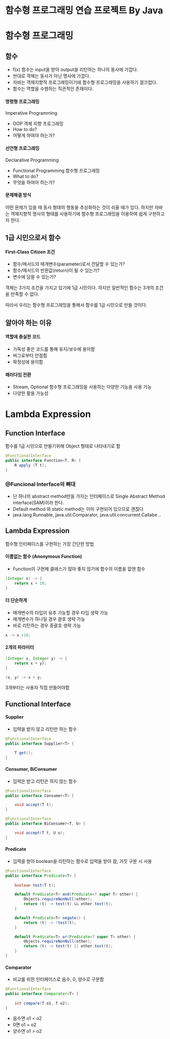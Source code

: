 # 함수형 프로그래밍 연습 프로젝트 By Java

# 함수형 프로그래밍

## 함수

- f(x) 함수는 input을 받아 output을 리턴하는 하나의 동사에 가깝다.
- 반대로 객체는 동사가 아닌 명사에 가깝다.
- 자바는 객체지향적 프로그래밍이기에 함수형 프로그래밍을 사용하기 껄끄럽다.
- 함수는 역할을 수행하는 직관적인 존재이다.

#### 명령형 프로그래밍
Imperative Programming

- OOP 객체 지향 프로그래밍
- How to do?
- 어떻게 하여야 하는가?

#### 선언형 프로그래밍
Declarative Programming

- Functional Programming 함수형 프로그래밍
- What to do?
- 무엇을 하여아 하는가?


#### 문제해결 방식

어떤 문제가 있을 때 동사 형태의 행동을 추상화하는 것이 쉬울 때가 있다.
하지만 자바는 객체지향적 명사의 형태를 사용하기에 함수형 프로그래밍을 이용하여 쉽게 구현하고자 한다.

## 1급 시민으로서 함수

#### First-Class Citizen 조건

- 함수/메서드의 매개변수(parameter)로서 전달할 수 있는가?
- 함수/메서드의 반환값(return)이 될 수 있는가?
- 변수에 담을 수 있는가?

객체는 3가지 조건을 가지고 있기에 1급 시민이다. 하지만 일반적인 함수는 3개의 조건을 만족할 수 없다. 

따라서 우리는 함수형 프로그래밍을 통해서 함수를 1급 시민으로 만들 것이다.

## 알아야 하는 이유

#### 역할에 충실한 코드
- 가독성 좋은 코드를 통해 유지/보수에 용이함
- 버그로부터 안점함
- 확정성에 용이함

#### 패러다임 전환
- Stream, Optional 함수형 프로그래밍을 사용하는 다양한 기능을 사용 가능
- 다양한 활용 가능성

# Lambda Expression

## Function Interface

함수를 1급 시민으로 만들기위해 Object 형태로 나타내기로 함
```java
@FunctionalInterface
public interface Function<T, R> {
    R apply (T t);
}
```

### @Funcional Interface의 뼈대

- 단 하나의 abstract method만을 가지는 인터페이스로 Single Abstract Method interface(SAM)이라 한다.
- Default method 와 static method는 이미 구현되어 있으므로 괜찮다
- java.lang.Runnable, java.util.Comparator, java.util.concurrent.Callabe ..


## Lambda Expression

함수형 인터페이스를 구현하는 가장 간단한 방법

#### 이름없는 함수 (Anonymous Function)
- Function의 구현체 클래스가 많아 좋지 않기에 함수의 이름을 없앤 함수 

```java
(Integer x) -> {
    return x + 10;
}
```

#### 더 단순하게

- 매개변수의 타입이 유추 가능할 경우 타입 생략 가능
- 매개변수가 하나일 경우 괄호 생략 가능
- 바로 리턴하는 경우 중괄호 생략 가능

```java
x -> x +10;
```

#### 2개의 파라미터

```java
(Integer x, Integer y) -> {
    return x + y);
}

(x, y) -> x + y;
```

3개부터는 사용자 직접 만들어야함

## Functional Interface

#### Supplier
- 입력을 받지 않고 리턴만 하는 함수

```java
@FunctionalInterface
public interface Supplier<T> {

    T get();
}
```

#### Consumer, BiConsumer
- 입력은 받고 리턴은 하지 않는 함수
```java
@FunctionalInterface
public interface Consumer<T> {

    void accept(T t);
}

```

```java
@FunctionalInterface
public interface BiConsumer<T, U> {

    void accept(T t, U u);
}

```

#### Predicate

- 입력을 받아 boolean을 리턴하는 함수로 입력을 받아 참, 거짓 구분 시 사용

```java
@FunctionalInterface
public interface Predicate<T> {
    
    boolean test(T t);

    default Predicate<T> and(Predicate<? super T> other) {
        Objects.requireNonNull(other);
        return (t) -> test(t) && other.test(t);
    }

    default Predicate<T> negate() {
        return (t) -> !test(t);
    }

    default Predicate<T> or(Predicate<? super T> other) {
        Objects.requireNonNull(other);
        return (t) -> test(t) || other.test(t);
    }
}

```

#### Comparator

- 비교를 위한 인터페이스로 음수, 0, 양수로 구분함

```java
@FunctionalInterface
public interface Comparator<T> {
    
    int compare(T o1, T o2);
}
```

- 음수면 o1 < o2
- 0면 o1 = o2
- 양수면 o1 > o2